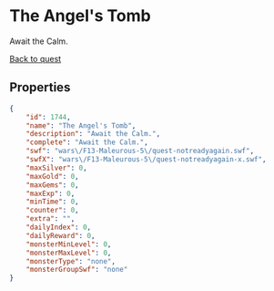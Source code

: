 # The Angel's Tomb

Await the Calm.

[Back to quest](../quests.md)

## Properties

```json
{
    "id": 1744,
    "name": "The Angel's Tomb",
    "description": "Await the Calm.",
    "complete": "Await the Calm.",
    "swf": "wars\/F13-Maleurous-5\/quest-notreadyagain.swf",
    "swfX": "wars\/F13-Maleurous-5\/quest-notreadyagain-x.swf",
    "maxSilver": 0,
    "maxGold": 0,
    "maxGems": 0,
    "maxExp": 0,
    "minTime": 0,
    "counter": 0,
    "extra": "",
    "dailyIndex": 0,
    "dailyReward": 0,
    "monsterMinLevel": 0,
    "monsterMaxLevel": 0,
    "monsterType": "none",
    "monsterGroupSwf": "none"
}
```

